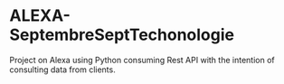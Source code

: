 # ALEXA-SeptembreSeptTechonologie
Project on Alexa using Python consuming Rest API with the intention of consulting data from clients.
